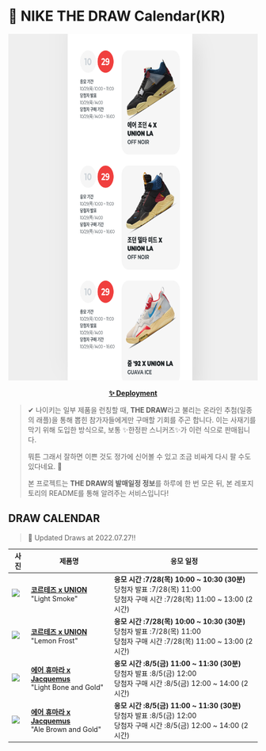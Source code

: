 # 👟 NIKE THE DRAW Calendar(KR)

<div align="center">
  <a href="https://junhoyeo.github.io/NIKE-THE-DRAW-Calendar/">
    <img src="./docs/images/preview.png" alt="Preview image of deployed application" height="700px" width="700px" />
  </a>
</div>

<p align="center">
  <a href="https://junhoyeo.github.io/NIKE-THE-DRAW-Calendar/">
    <strong>✨ Deployment</strong>
  </a>
</p>

> ✔ 나이키는 일부 제품을 런칭할 때, **THE DRAW**라고 불리는 온라인 추첨(일종의 래플)을 통해 뽑힌 참가자들에게만 구매할 기회를 주곤 합니다. 이는 사재기를 막기 위해 도입한 방식으로, 보통 ✨한정판 스니커즈✨가 이런 식으로 판매됩니다.
>
> 뭐튼 그래서 잘하면 이쁜 것도 정가에 신어볼 수 있고 조금 비싸게 다시 팔 수도 있다네요. 🤭
>
> 본 프로젝트는 **THE DRAW의 발매일정 정보**를 하루에 한 번 모은 뒤, 본 레포지토리의 README를 통해 알려주는 서비스입니다!

## DRAW CALENDAR

<!-- DRAW CALENDAR: START -->

> 👟 Updated Draws at 2022.07.27‼️

| 사진 | 제품명 | 응모 일정 |
| --- | ---- | ------- |
| <img src="https://static-breeze.nike.co.kr/kr/ko_kr/cmsstatic/product/251b12f4-43f5-4e3d-8664-20aa74365a58_primary.jpg?snkrBrowse" width="256" /> | <a href="https://www.nike.com/kr/launch/t/men/fw/nike-sportswear/DR1413-002/0gA6re/nike-cortez-sp"><strong>코르테즈 x UNION</strong><br /></a> "Light Smoke" | <strong>응모 시간 :7/28(목) 10:00 ~ 10:30 (30분)</strong><br />당첨자 발표 :7/28(목) 11:00<br />당첨자 구매 시간 :7/28(목) 11:00 ~ 13:00 (2시간) |
| <img src="https://static-breeze.nike.co.kr/kr/ko_kr/cmsstatic/product/a6b7d499-a588-4707-ae06-89a304c49a0d_primary.jpg?snkrBrowse" width="256" /> | <a href="https://www.nike.com/kr/launch/t/men/fw/nike-sportswear/DR1413-100/6uP0NhF/nike-cortez-sp"><strong>코르테즈 x UNION</strong><br /></a> "Lemon Frost" | <strong>응모 시간 :7/28(목) 10:00 ~ 10:30 (30분)</strong><br />당첨자 발표 :7/28(목) 11:00<br />당첨자 구매 시간 :7/28(목) 11:00 ~ 13:00 (2시간) |
| <img src="https://static-breeze.nike.co.kr/kr/ko_kr/cmsstatic/product/DR0420-001/ec36632f-41f9-4263-a8c8-f5cd524bdb44_primary.jpg?snkrBrowse" width="256" /> | <a href="https://www.nike.com/kr/launch/t/women/fw/nike-sportswear/DR0420-001/ujE11v000H/nike-air-humara-lx"><strong>에어 휴마라 x Jacquemus</strong><br /></a> "Light Bone and Gold" | <strong>응모 시간 :8/5(금) 11:00 ~ 11:30 (30분)</strong><br />당첨자 발표 :8/5(금) 12:00<br />당첨자 구매 시간 :8/5(금) 12:00 ~ 14:00 (2시간) |
| <img src="https://static-breeze.nike.co.kr/kr/ko_kr/cmsstatic/product/DR0420-200/e84f7ebe-9e37-4a91-b326-b2f5b64c25b7_primary.jpg?snkrBrowse" width="256" /> | <a href="https://www.nike.com/kr/launch/t/women/fw/nike-sportswear/DR0420-200/5bQ38dn/nike-air-humara-lx"><strong>에어 휴마라 x Jacquemus</strong><br /></a> "Ale Brown and Gold" | <strong>응모 시간 :8/5(금) 11:00 ~ 11:30 (30분)</strong><br />당첨자 발표 :8/5(금) 12:00<br />당첨자 구매 시간 :8/5(금) 12:00 ~ 14:00 (2시간) |

<!-- DRAW CALENDAR: END -->
